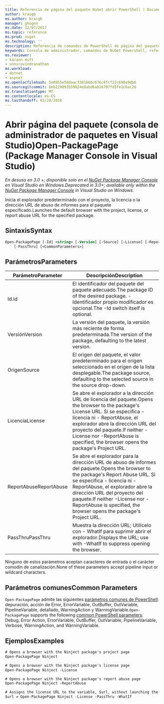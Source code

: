 ```yaml
---
title: Referencia de página del paquete NuGet abrir PowerShell | Documentos de Microsoft
author: kraigb
ms.author: kraigb
manager: ghogen
ms.date: 12/07/2017
ms.topic: reference
ms.prod: nuget
ms.technology: ''
description: Referencia de comandos de PowerShell de página del paquete abierto en la consola de administrador de paquetes de NuGet en Visual Studio.
keywords: Consola de administrador, comandos de NuGet Powershell, referencia de NuGet Powershell, Abrir página del paquete del paquete NuGet
ms.reviewer:
- karann-msft
- unniravindranathan
ms.workload:
- dotnet
- aspnet
ms.openlocfilehash: 5e0955e58daacf381666c676c8fcf22c698e9db6
ms.sourcegitcommit: beb229893559824e8abd6ab16707fd5fe1c6ac26
ms.translationtype: MT
ms.contentlocale: es-ES
ms.lasthandoff: 03/28/2018
---
```

# <a name="open-packagepage-package-manager-console-in-visual-studio"></a><span data-ttu-id="35972-104">Abrir página del paquete (consola de administrador de paquetes en Visual Studio)</span><span class="sxs-lookup"><span data-stu-id="35972-104">Open-PackagePage (Package Manager Console in Visual Studio)</span></span>

<span data-ttu-id="35972-105">*En desuso en 3.0 +; disponible solo en el [NuGet Package Manager Console](package-manager-console.md) en Visual Studio en Windows.*</span><span class="sxs-lookup"><span data-stu-id="35972-105">*Deprecated in 3.0+; available only within the [NuGet Package Manager Console](package-manager-console.md) in Visual Studio on Windows.*</span></span>

<span data-ttu-id="35972-106">Inicia el explorador predeterminado con el proyecto, la licencia o la dirección URL de abuso de informes para el paquete especificado.</span><span class="sxs-lookup"><span data-stu-id="35972-106">Launches the default browser with the project, license, or report abuse URL for the specified package.</span></span>

## <a name="syntax"></a><span data-ttu-id="35972-107">Sintaxis</span><span class="sxs-lookup"><span data-stu-id="35972-107">Syntax</span></span>

```ps
Open-PackagePage [-Id] <string> [-Version] [-Source] [-License] [-ReportAbuse]
    [-PassThru] [<CommonParameters>]
```

## <a name="parameters"></a><span data-ttu-id="35972-108">Parámetros</span><span class="sxs-lookup"><span data-stu-id="35972-108">Parameters</span></span>

| <span data-ttu-id="35972-109">Parámetro</span><span class="sxs-lookup"><span data-stu-id="35972-109">Parameter</span></span> | <span data-ttu-id="35972-110">Descripción</span><span class="sxs-lookup"><span data-stu-id="35972-110">Description</span></span> |
| --- | --- |
| <span data-ttu-id="35972-111">Id.</span><span class="sxs-lookup"><span data-stu-id="35972-111">Id</span></span> | <span data-ttu-id="35972-112">El identificador del paquete del paquete adecuado.</span><span class="sxs-lookup"><span data-stu-id="35972-112">The package ID of the desired package.</span></span> <span data-ttu-id="35972-113">-Identificador propio modificador es opcional.</span><span class="sxs-lookup"><span data-stu-id="35972-113">The -Id switch itself is optional.</span></span> |
| <span data-ttu-id="35972-114">Versión</span><span class="sxs-lookup"><span data-stu-id="35972-114">Version</span></span> | <span data-ttu-id="35972-115">La versión del paquete, la versión más reciente de forma predeterminada.</span><span class="sxs-lookup"><span data-stu-id="35972-115">The version of the package, defaulting to the latest version.</span></span> |
| <span data-ttu-id="35972-116">Origen</span><span class="sxs-lookup"><span data-stu-id="35972-116">Source</span></span> | <span data-ttu-id="35972-117">El origen del paquete, el valor predeterminado para el origen seleccionado en el origen de la lista desplegable.</span><span class="sxs-lookup"><span data-stu-id="35972-117">The package source, defaulting to the selected source in the source drop-down.</span></span> |
| <span data-ttu-id="35972-118">Licencia</span><span class="sxs-lookup"><span data-stu-id="35972-118">License</span></span> | <span data-ttu-id="35972-119">Se abre el explorador a la dirección URL de licencia del paquete.</span><span class="sxs-lookup"><span data-stu-id="35972-119">Opens the browser to the package's License URL.</span></span> <span data-ttu-id="35972-120">Si se especifica - licencia ni - ReportAbuse, el explorador abre la dirección URL del proyecto del paquete.</span><span class="sxs-lookup"><span data-stu-id="35972-120">If neither -License nor -ReportAbuse is specified, the browser opens the package's Project URL.</span></span> |
| <span data-ttu-id="35972-121">ReportAbuse</span><span class="sxs-lookup"><span data-stu-id="35972-121">ReportAbuse</span></span> | <span data-ttu-id="35972-122">Se abre el explorador para la dirección URL de abuso de informes del paquete.</span><span class="sxs-lookup"><span data-stu-id="35972-122">Opens the browser to the package's Report Abuse URL.</span></span> <span data-ttu-id="35972-123">Si se especifica - licencia ni - ReportAbuse, el explorador abre la dirección URL del proyecto del paquete.</span><span class="sxs-lookup"><span data-stu-id="35972-123">If neither -License nor -ReportAbuse is specified, the browser opens the package's Project URL.</span></span> |
| <span data-ttu-id="35972-124">PassThru</span><span class="sxs-lookup"><span data-stu-id="35972-124">PassThru</span></span> | <span data-ttu-id="35972-125">Muestra la dirección URL; Utilícelo con - WhatIf para suprimir abrir el explorador.</span><span class="sxs-lookup"><span data-stu-id="35972-125">Displays the URL; use with -WhatIf to suppress opening the browser.</span></span> |

<span data-ttu-id="35972-126">Ninguno de estos parámetros aceptan caracteres de entrada o el carácter comodín de canalización.</span><span class="sxs-lookup"><span data-stu-id="35972-126">None of these parameters accept pipeline input or wildcard characters.</span></span>

## <a name="common-parameters"></a><span data-ttu-id="35972-127">Parámetros comunes</span><span class="sxs-lookup"><span data-stu-id="35972-127">Common Parameters</span></span>

<span data-ttu-id="35972-128">`Open-PackagePage` admite las siguientes [parámetros comunes de PowerShell](http://go.microsoft.com/fwlink/?LinkID=113216): depuración, acción de Error, ErrorVariable, OutBuffer, OutVariable, PipelineVariable, detallado, WarningAction y WarningVariable.</span><span class="sxs-lookup"><span data-stu-id="35972-128">`Open-PackagePage` supports the following [common PowerShell parameters](http://go.microsoft.com/fwlink/?LinkID=113216): Debug, Error Action, ErrorVariable, OutBuffer, OutVariable, PipelineVariable, Verbose, WarningAction, and WarningVariable.</span></span>

## <a name="examples"></a><span data-ttu-id="35972-129">Ejemplos</span><span class="sxs-lookup"><span data-stu-id="35972-129">Examples</span></span>

```ps
# Opens a browser with the Ninject package's project page
Open-PackagePage Ninject

# Opens a browser with the Ninject package's license page
Open-PackagePage Ninject -License

# Opens a browser with the Ninject package's report abuse page  
Open-PackagePage Ninject -ReportAbuse

# Assigns the license URL to the variable, $url, without launching the browser
$url = Open-PackagePage Ninject -License -PassThru -WhatIf
```